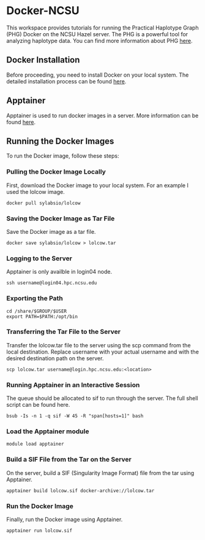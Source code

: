 # Docker-NCSU
This workspace provides tutorials for running the Practical Haplotype Graph (PHG) Docker on the NCSU Hazel server. The PHG is a powerful tool for analyzing haplotype data. You can find more information about PHG [here](https://academic.oup.com/bioinformatics/article/38/15/3698/6617344).

## Docker Installation
Before proceeding, you need to install Docker on your local system. The detailed installation process can be found [here](https://docs.docker.com/desktop/install/mac-install/).
## Apptainer 
Apptainer is used to run docker images in a server. More information can be found [here](https://apptainer.org/docs/user/latest/quick_start.html).

## Running the Docker Images
To run the Docker image, follow these steps:
### Pulling the Docker Image Locally
First, download the Docker image to your local system. For an example I used the lolcow image. 
```
docker pull sylabsio/lolcow
```
### Saving the Docker Image as Tar File
Save the Docker image as a tar file. 
```
docker save sylabsio/lolcow > lolcow.tar
```
### Logging to the Server
Apptainer is only availble in login04 node.
```
ssh username@login04.hpc.ncsu.edu
```
### Exporting the Path
```
cd /share/$GROUP/$USER
export PATH=$PATH:/opt/bin
```
### Transferring the Tar File to the Server
Transfer the lolcow.tar file to the server using the scp command from the local destination. Replace username with your actual username and <location> with the desired destination path on the server.
```
scp lolcow.tar username@login.hpc.ncsu.edu:<location>
```
### Running Apptainer in an Interactive Session
The queue should be allocated to sif to run through the server. The full shell script can be found here.
```
bsub -Is -n 1 -q sif -W 45 -R "span[hosts=1]" bash
```
### Load the Apptainer module
```
module load apptainer
```
### Build a SIF File from the Tar on the Server
On the server, build a SIF (Singularity Image Format) file from the tar using Apptainer.
```
apptainer build lolcow.sif docker-archive://lolcow.tar
```
### Run the Docker Image
Finally, run the Docker image using Apptainer.
```
apptainer run lolcow.sif
```


